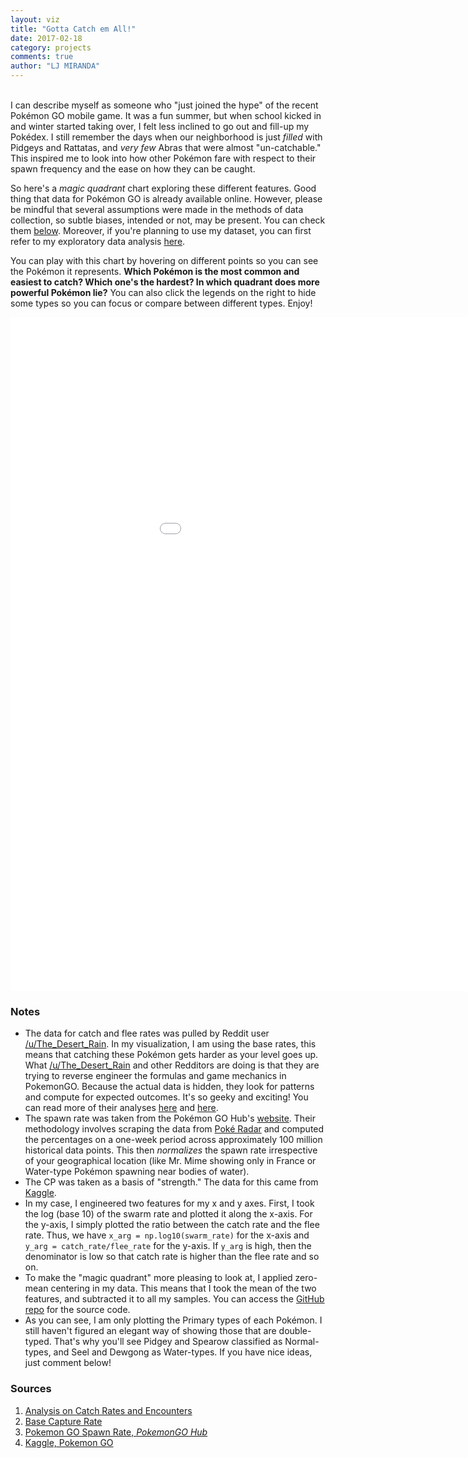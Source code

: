 ```yaml
---
layout: viz
title: "Gotta Catch em All!"
date: 2017-02-18
category: projects
comments: true
author: "LJ MIRANDA"
---
```


<br> I can describe myself as someone who "just joined the hype" of the recent Pok&eacute;mon GO mobile game. It was a fun summer, but when school kicked in
and winter started taking over, I felt less inclined to go out and fill-up my Pok&eacute;dex. I still remember the days when our neighborhood is just _filled_ with Pidgeys and Rattatas, and _very few_ Abras that were almost "un-catchable." This inspired me to look into how other Pok&eacute;mon fare with respect to their spawn frequency and the ease on how they can be caught.  

So here's a _magic quadrant_ chart exploring these different features. Good thing that data for Pok&eacute;mon GO is already available online. However, please be mindful that several assumptions were made in the methods of data collection, so subtle biases, intended or not, may be present. You can check them [below](#notes). Moreover, if you're planning to use my dataset, you can first refer to my exploratory data analysis [here](https://github.com/ljvmiranda921/pkmn/blob/master/Exploratory%20Data%20Analysis%20of%20Pokemon%20GO%20Dataset.ipynb).

You can play with this chart by hovering on different points so you can see the Pok&eacute;mon it represents. __Which Pok&eacute;mon is the most common and easiest to catch? Which one's the hardest? In which quadrant does more powerful Pok&eacute;mon lie?__ You can also click the legends on the right to hide some types so you can focus or compare between different types. Enjoy!  

<iframe width="1078" height="1078" frameborder="0" scrolling="no" src="//plot.ly/~ljvmiranda/51.embed"></iframe>

### Notes
- The data for catch and flee rates was pulled by Reddit user [/u/The_Desert_Rain](https://www.reddit.com/user/The_Desert_Rain). In my visualization, I am using the base rates, this means that catching these Pok&eacute;mon gets harder as your level goes up. What [/u/The_Desert_Rain](https://www.reddit.com/user/The_Desert_Rain) and other Redditors are doing is that they are trying to reverse engineer the formulas and game mechanics in PokemonGO. Because the actual data is hidden, they look for patterns and compute for expected outcomes. It's so geeky and exciting! You can read more of their analyses [here](https://www.reddit.com/r/TheSilphRoad/comments/4vs70r/analysis_on_catch_rates_and_encounters/) and [here](https://www.reddit.com/r/TheSilphRoad/comments/4v52le/base_capture_rate/).
- The spawn rate was taken from the Pok&eacute;mon GO Hub's [website](https://pokemongohub.net/pokemon-go-spawn-rate/). Their methodology involves scraping the data from [Pok&eacute; Radar](http://www.pokeradar.io/) and computed the percentages on a one-week period across approximately 100 million historical data points. This then _normalizes_ the spawn rate irrespective of your geographical location (like Mr. Mime showing only in France or Water-type Pok&eacute;mon spawning near bodies of water).
- The CP was taken as a basis of "strength." The data for this came from [Kaggle](https://www.kaggle.com/abcsds/pokemongo).
- In my case, I engineered two features for my x and y axes. First, I took the log (base 10) of the swarm rate and plotted it along the x-axis. For the y-axis, I simply plotted the ratio between the catch rate and the flee rate. Thus, we have `x_arg = np.log10(swarm_rate)` for the x-axis and `y_arg = catch_rate/flee_rate` for the y-axis. If `y_arg` is high, then the denominator is low so that catch rate is higher than the flee rate and so on.
- To make the "magic quadrant" more pleasing to look at, I applied zero-mean centering in my data. This means that I took the mean of the two features, and subtracted it to all my samples. You can access the [GitHub repo](https://github.com/ljvmiranda921/pkmn) for the source code.
- As you can see, I am only plotting the Primary types of each Pok&eacute;mon. I still haven't figured an elegant way of showing those that are double-typed. That's why you'll see Pidgey and Spearow classified as Normal-types, and Seel and Dewgong as Water-types. If you have nice ideas, just comment below!

### Sources
1. [Analysis on Catch Rates and Encounters](https://www.reddit.com/r/TheSilphRoad/comments/4vs70r/analysis_on_catch_rates_and_encounters/)
2. [Base Capture Rate](https://www.reddit.com/r/TheSilphRoad/comments/4v52le/base_capture_rate/)
3. [Pokemon GO Spawn Rate, _PokemonGO Hub_](https://pokemongohub.net/pokemon-go-spawn-rate/)
4. [Kaggle, Pokemon GO](https://www.kaggle.com/abcsds/pokemongo)

